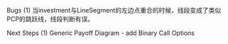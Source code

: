 Bugs
(1) 当investment与LineSegment的左边点重合的时候，线段变成了类似PCP的跳跃线，线段判断有误。

Next Steps
(1) Generic Payoff Diagram - add Binary Call Options